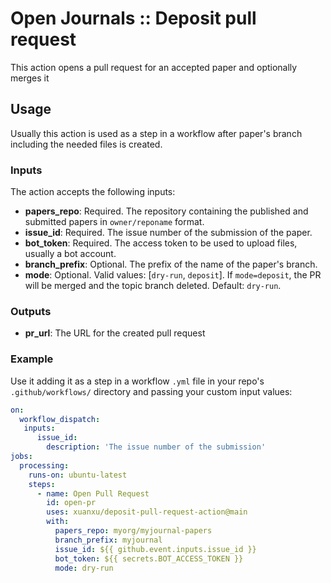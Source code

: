 # Open Journals :: Deposit pull request

This action opens a pull request for an accepted paper and optionally merges it

## Usage

Usually this action is used as a step in a workflow after paper's branch including the needed files is created.

### Inputs

The action accepts the following inputs:

- **papers_repo**: Required. The repository containing the published and submitted papers in `owner/reponame` format.
- **issue_id**: Required. The issue number of the submission of the paper.
- **bot_token**: Required. The access token to be used to upload files, usually a bot account.
- **branch_prefix**: Optional. The prefix of the name of the paper's branch.
- **mode**: Optional. Valid values: [`dry-run`, `deposit`]. If `mode=deposit`, the PR will be merged and the topic branch deleted. Default: `dry-run`.

### Outputs

- **pr_url**: The URL for the created pull request

### Example

Use it adding it as a step in a workflow `.yml` file in your repo's `.github/workflows/` directory and passing your custom input values:

```yaml
on:
  workflow_dispatch:
   inputs:
      issue_id:
        description: 'The issue number of the submission'
jobs:
  processing:
    runs-on: ubuntu-latest
    steps:
      - name: Open Pull Request
        id: open-pr
        uses: xuanxu/deposit-pull-request-action@main
        with:
          papers_repo: myorg/myjournal-papers
          branch_prefix: myjournal
          issue_id: ${{ github.event.inputs.issue_id }}
          bot_token: ${{ secrets.BOT_ACCESS_TOKEN }}
          mode: dry-run
```
